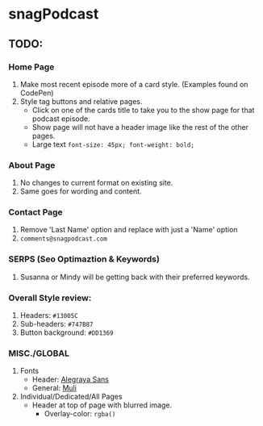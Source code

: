 # snagPodcast

## TODO:
### Home Page
1. Make most recent episode more of a card style. (Examples found on CodePen)
1. Style tag buttons and relative pages.
    * Click on one of the cards title to take you to the show page for that podcast episode.
    * Show page will not have a header image like the rest of the other pages.
    * Large text `font-size: 45px; font-weight: bold;`

### About Page
1. No changes to current format on existing site.
1. Same goes for wording and content.

### Contact Page
1. Remove 'Last Name' option and replace with just a 'Name' option
1. `comments@snagpodcast.com`

### SERPS (Seo Optimaztion & Keywords)
1. Susanna or Mindy will be getting back with their preferred keywords.

### Overall Style review:
1. Headers: `#13005C`
1. Sub-headers: `#747B87`
1. Button background: `#DD1369`

### MISC./GLOBAL
1. Fonts
    * Header: [Alegraya Sans](https://fonts.google.com/specimen/Alegreya+Sans)
    * General: [Muli](https://fonts.google.com/specimen/Muli)
1. Individual/Dedicated/All Pages
    * Header at top of page with blurred image.
        * Overlay-color: `rgba()`

